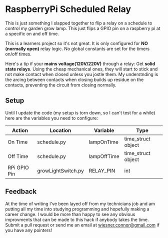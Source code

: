 
# RaspberryPi Scheduled Relay

This is just something I slapped together to flip a relay on a schedule to control my garden grow lamp. This just flips a GPIO pin on a raspberry pi at a specific on and off time.

This is a learners project so it's not great. It is only configured for **NO (normally open)** relay logic. No global constants are set for the timers on/off times. 

Here's a tip if your **mains voltage(120V/220V)** through a relay: Get **solid state relays**. Using the cheap mechanical ones, they will start to stick and not make contact when closed unless you jostle them. My understnding is the arcing between contacts when closing builds up residue on the contacts, preventing the circuit from closing normally.



## Setup

Until I update the code (my setup is torn down, so I can't test for a while) here are the variables you need to configure:

|Action |Location |Variable |Type|
|-|-|-|-|
| On Time | schedule.py | lampOnTime | time_struct object |
| Off Time | schedule.py | lampOffTime | time_struct object |
| RPi GPIO Pin | growLightSwitch.py | RELAY_PIN | int |

## Feedback

At the time of writing I've been layed off from my technicians job and am putting all my time into studying programming and hopefully making a career change. I would be more than happy to see any obvious improvments that can be made to this hack if anybody takes the time. Submit a pull request or send me an email at wiesner.connor@gmail.com if you have any pointers!

